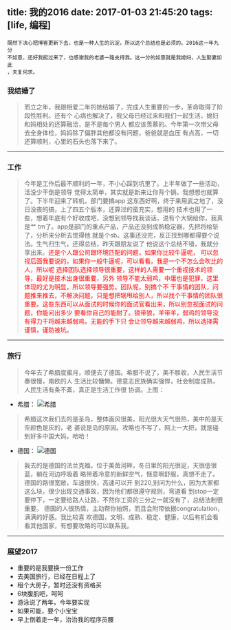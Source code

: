 title: 我的2016
date: 2017-01-03 21:45:20
tags: [life, 编程]
---
```
既然下决心把博客更新下去，也是一种人生的沉淀，所以这个总结也是必须的。2016这一年九分
不如意，还好我挺过来了，也感谢我的老婆一路支持我。这一分的如意就是我媳妇，人生娶妻如此
，夫复何求。
```

<!--more-->

### 我结婚了
> 而立之年，我跟相爱二年的她结婚了，完成人生重要的一步，革命取得了阶段性胜利。还有个
> 心病也解决了，我父母已经过来和我们一起生活，媳妇和妈相处的还算融洽，是不是每个男人
> 都应该羡慕的。今年第一次带父母去全身体检，妈妈除了偏胖其他都没有问题，爸爸就是血压
> 有点高，一切还算顺利，心里的石头也落下来了。

---

### 工作
> 今年是工作后最不顺利的一年，不小心踩到坑里了。上半年做了一些活动，活没少干倒是领导
> 觉得太简单，其实就是新来让你背个锅，我想想也就算了。下半年迎来了转机，部门要搞app
> 这东西好啊，终于来用武之地了，没日没夜的搞，上了四五个版本，还算过的蛮充实，想用的
> 技术也用了一些，想着年底有个好收成吧，没想到领导找我谈话，说有个大锅给你，我真是艹
> tm了。app是部门的重点产品，产品还没到成熟稳定器，先把将给斩了，分析来分析去觉得他
> 就是个sb。这事还没完，反正找到哪都得要个说法。生气归生气，还得总结，昨天跟朋友说了
> 他说这个总结不错，我就分享出来。<font color="red">还是个人跟公司跟环境匹配的问题，如果你比较牛逼呢，
> 可以忽视后面我要说的，如果你一般牛逼呢，可以看看。我是一个不怎么会吹比的人，所以呢
> 选择团队选择领导很重要，这样的人需要一个重视技术的领导，最好是技术出身很重要，另外
> 领导不能太弱鸡，中庸也是犯罪，这里体现的尤为明显，所以领导要强势。团队呢，别搞个不
> 干事情的团队，问题推来推去，不解决问题，只是想把锅甩给别人，所以找个干事情的团队很
> 重要。这些东西可以从面试的时候你的面试官看出来，所以别忽视面试的问题，你能问出多少
> 要看你自己的能耐了。狼带狼，羊带羊，弱鸡的领导没有得力干将越来越弱鸡，无能的手下只
> 会让领导越来越弱鸡，所以选择需谨慎，谨防被坑。</font>

---

### 旅行
> 今年去了希腊度蜜月，顺便去了德国。希腊不说了，美不胜收，人民生活节奏很慢，南欧的人
> 生活比较慵懒。德意志民族确实强悍，社会制度成熟，人民生活有条不紊，真正是生活工作很
> 协调。上图：

* 希腊：
![希腊](http://7u2q5h.com1.z0.glb.clouddn.com/image/me/DSC01249.JPG)

> 希腊这次我们去的是圣岛，整体画风很美，阳光很大天气很热，美中的是天空颜色是灰的，老
> 婆说是岛的原因。攻略也不写了，网上一大把，就是碰到好多中国大妈，哈哈！

* 德国：
![德国](http://7u2q5h.com1.z0.glb.clouddn.com/image/me/german.jpg)

> 我去的是德国的法兰克福，位于美茵河畔，冬日里的阳光很足，天很低很蓝，躺在河边呼吸着
> 略带着冷意的新鲜空气，惬意啊舒服，真想不走了。德国的路很宽敞，车速很快，高速可以开
> 到220,别问为什么，因为大家都这么块，很少出现交通事故，因为他们都很遵守规则，弯道看
> 到stop一定要停下，一定要给路人让路，不然你工资的三分之一就没有了，总结法制很重要。
> 德国的人很热情，主动帮你拍照，而且会附带依据congratulation，满满的好感。我比较喜
> 欢德国，文明、成熟、稳定、健康，以后有机会看看其他国家，有想要攻略的可以联系我。

---

### 展望2017
* 重要的是我要换一份工作
* 去美国旅行，已经在日程上了
* 租个大房子，暂时还没有资格买
* 6块腹肌吧，呵呵
* 游泳说了两年，今年要实现
* 如果可能，要个小宝宝
* 早上倒着走一年，治治我的程序员腰
